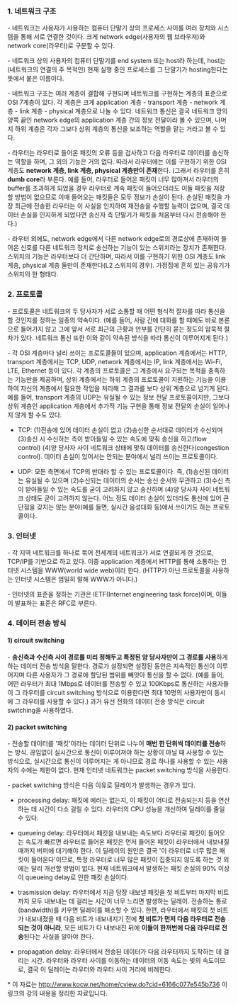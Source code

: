 ### 1. 네트워크 구조

\- 네트워크는 사용자가 사용하는 컴퓨터 단말기 상의 프로세스 사이를 여러 장치와 시스템을 통해 서로 연결한 것이다. 크게 network edge(사용자의 웹 브라우저)와 network core(라우터)로 구분할 수 있다. 

\- 네트워크 상의 사용자의 컴퓨터 단말기를 end system 또는 host라 하는데, host는 (네트워크의 연결의 주 목적인) 현재 실행 중인 프로세스를 그 단말기가 hosting한다는 뜻에서 붙은 이름이다.

\- 네트워크 구조는 여러 계층이 결합해 구현되며 네트워크를 구현하는 계층의 표준으로 OSI 7계층이 있다. 각 계층은 크게 application 계층 - transport 계층 - network 계층 - link 계층 - physical 계층으로 나눌 수 있다. 네트워크 통신은 결국 네트워크 망의 양쪽 끝인 network edge의 application 계층 간의 정보 전달이라 볼 수 있으며, 나머지 하위 계층은 각자 그보다 상위 계층의 통신을 보조하는 역할을 맡는 거라고 볼 수 있다. 

\- 라우터는 라우터로 들어온 패킷의 오류 등을 검사하고 다음 라우터로 데이터를 송신하는 역할을 하며, 그 외의 기능은 거의 없다. 따라서 라우터에는 이를 구현하기 위한 OSI 계층도 **network 계층, link 계층, physical 계층만이 존재**한다. (그래서 라우터를 흔히 **dumb core**라 부른다. 예를 들어, 라우터로 들어온 패킷이 너무 많아져서 라우터의 buffer를 초과하게 되었을 경우 라우터로 계속 패킷이 들어오더라도 이들 패킷을 저장할 방법이 없으므로 이때 들어오는 패킷들은 모두 정보가 손실이 된다. 손실된 패킷을 가장 최근에 전송한 라우터는 이 사실을 인지하여 재전송을 수행할 능력이 없으며, 결국 데이터 손실을 인지하게 되었다면 송신자 측 단말기가 패킷을 처음부터 다시 전송해야 한다.)

\- 라우터 외에도, network edge에서 다른 network edge로의 경로상에 존재하여 들어온 신호를 다른 네트워크 장치로 송신하는 기능이 있는 스위치라는 장치가 존재한다. 스위치의 기능은 라우터보다 더 간단하며, 따라서 이를 구현하기 위한 OSI 계층도 link 계층, physical 계층 둘만이 존재한다(L2 스위치의 경우). 가정집에 흔히 있는 공유기가 스위치의 한 형태다.


### 2. 프로토콜

\- 프로토콜은 네트워크의 두 당사자가 서로 소통할 때 어떤 형식적 절차를 따라 통신을 할 것인지를 정하는 일종의 약속이다. (예를 들어, 사람 간에 대화를 할 때에도 바로 본론으로 들어가지 않고 그에 앞서 서로 최근의 근황과 안부를 간단히 묻는 정도의 암묵적 절차가 있다. 네트워크 통신 또한 이와 같이 약속된 방식을 따라 통신이 이루어지게 된다.) 

\- 각 OSI 계층마다 널리 쓰이는 프로토콜들이 있으며, application 계층에서는 HTTP, transport 계층에서는 TCP, UDP, network 계층에서는 IP, link 계층에서는 Wi-Fi, LTE, Ethernet 등이 있다. 각 계층의 프로토콜은 그 계층에서 요구되는 목적을 충족하는 기능만을 제공하며, 상위 계층에서는 하위 계층의 프로토콜이 지원하는 기능을 이용하여 자신의 계층에서 필요한 작업을 처리해 그 결과를 보다 상위 계층으로 넘기게 된다. 예를 들어, transport 계층의 UDP는 유실될 수 있는 정보 전달 프로토콜이지만, 그보다 상위 계층인 application 계층에서 추가적 기능 구현을 통해 정보 전달의 손실이 일어나지 않게 할 수도 있다.

- TCP: (1)전송에 있어 데이터 손실이 없고 (2)송신한 순서대로 데이터가 수신되며 (3)송신 시 수신하는 측이 받아들일 수 있는 속도에 맞춰 송신을 하고(flow control) (4)양 당사자 사이 네트워크 상태에 맞춰 데이터를 송신한다(congestion control). 데이터 손실이 있어서는 안되는 분야에서 널리 쓰이는 프로토콜이다.

- UDP: 모든 측면에서 TCP의 반대라 할 수 있는 프로토콜이다. 즉, (1)송신된 데이터는 유실될 수 있으며 (2)수신되는 데이터의 순서는 송신 순서와 무관하고 (3)수신 측이 받아들일 수 있는 속도를 굳이 고려하지 않고 송신하며 (4)양 당사자 사이 네트워크 상태도 굳이 고려하지 않는다. 어느 정도 데이터 손실이 있더라도 통신에 있어 큰 단점을 갖지는 않는 분야(예를 들면, 실시간 음성대화 등)에서 쓰이기도 하는 프로토콜이다.




### 3. 인터넷

\- 각 지역 네트워크를 하나로 묶어 전세계의 네트워크가 서로 연결되게 한 것으로, TCP/IP를 기반으로 하고 있다. 이중 application 계층에서 HTTP를 통해 소통하는 인터넷 시스템을 WWW(world wide web)이라 한다. (HTTP가 아닌 프로토콜을 사용하는 인터넷 시스템은 엄밀히 말해 WWW가 아니다.)


\- 인터넷의 표준을 정하는 기관은 IETF(Internet engineering task force)이며, 이들이 발표하는 표준은 RFC로 부른다.






### 4. 데이터 전송 방식

#### 1) circuit switching

\- **송신측과 수신측 사이 경로를 미리 정해두고 특정된 양 당사자만이 그 경로를 사용**하게 하는 데이터 전송 방식을 말한다. 경로가 설정되면 설정된 동안은 지속적인 통신이 이루어지며 다른 사용자가 그 경로에 할당된 범위를 빼앗아 통신을 할 수 없다. (예를 들어, 어떤 라우터가 최대 1Mbps로 데이터를 전송할 수 있고 100Kbps로 통신하는 사용자들이 그 라우터를 circuit switching 방식으로 이용한다면 최대 10명의 사용자만이 동시에 그 라우터를 사용할 수 있다.) 과거 유선 전화의 데이터 전송 방식은 circuit switching을 사용하였다.


#### 2) packet switching

\- 전송할 데이터를 '패킷'이라는 데이터 단위로 나누어 **매번 한 단위씩 데이터를 전송**하는 방식. 끊임없이 실시간으로 통신이 이루어져야 하는 상황이 아닐 때 사용할 수 있는 방식으로, 실시간으로 통신이 이루어지는 게 아니므로 경로 하나를 사용할 수 있는 사용자의 수에는 제한이 없다. 현재 인터넷 네트워크는 packet switching 방식을 사용한다.

\- packet switching 방식은 다음 이유로 딜레이가 발생하는 경우가 있다.

- processing delay: 패킷에 에러는 없는지, 이 패킷이 어디로 전송되는지 등을 연산하는 데 시간이 다소 걸릴 수 있다. 라우터의 CPU 성능을 개선하여 딜레이를 줄일 수 있다.

- queueing delay: 라우터에서 패킷을 내보내는 속도보다 라우터로 패킷이 들어오는 속도가 빠르면 라우터로 들어온 패킷은 먼저 들어온 패킷이 라우터에서 내보내질 때까지 버퍼에 대기해야 한다. 이 딜레이의 원인은 결국 '이 라우터로 너무 많은 패킷이 들어온다'이므로, 특정 라우터로 너무 많은 패킷이 집중되지 않도록 하는 것 외에는 달리 개선할 방법이 없다. 현재 네트워크에서 발생하는 패킷 손실의 90% 이상이 queueing delay로 인한 패킷 손실이다.

- trasmission delay: 라우터에서 지금 당장 내보낼 패킷을 첫 비트부터 마지막 비트까지 모두 내보내는 데 걸리는 시간이 너무 느리면 발생하는 딜레이. 전송하는 통로(bandwidth)를 키우면 딜레이를 해소할 수 있다. 한편, 라우터에서 패킷의 첫 비트가 내보내졌을 때 다음 비트가 내보내지기 전에 **첫 비트가 먼저 다음 라우터로 전송되는 것이 아니라**, 모든 비트가 다 내보내진 뒤에 **이들이 한꺼번에 다음 라우터로 전송**된다는 사실을 알아야 한다.

- propagation delay: 라우터에서 전송된 데이터가 다음 라우터까지 도착하는 데 걸리는 시간. 라우터와 라우터 사이를 이동하는 데이터의 이동 속도는 빛의 속도이므로, 결국 이 딜레이는 라우터와 라우터 사이 거리에 비례한다. 


\* 이 자료는 <http://www.kocw.net/home/cview.do?cid=6166c077e545b736> 이 링크의 강의 내용을 정리한 자료입니다.